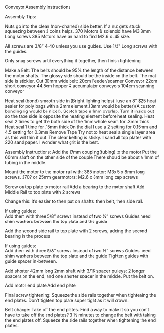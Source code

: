 Conveyor Assembly Instructions


Assembly Tips:

Nuts go into the clean (non-charred) side better. 
If a nut gets stuck squeezing between 2 coins helps. 
370 Motors & solenoid have M3 8mm Long screws
385 Motors have an hard to find M2.6 x .45 size. 

All screws are 3/8” 4-40 unless you use guides. Use 1/2" Long screws with the guides. 

Only snug screws until everything it together, then finish tightening. 

Make a Belt:
The belts should be 95% the length of the distance between the motor shafts.
The glossy side should be the inside on the belt. The mat side is stickier. 
Cut 30mm wide belt:
	20cm Feeder/scanner Conveyor
	22cm short conveyor
	44.5cm hopper & accumulator conveyors
	104cm scanning conveyor

Heat seal (bond) smooth side in (Bright lighting helps)
I use an 8" $25 heat sealer for poly bags with a 2mm element.(3mm would be better)(A custom bonding rig would be nicer).
Scotch tape a 1mm overlap. 
Turn it inside out so the tape side is opposite the heating element before heat sealing. 
Heat seal 2 times to get the both side of the 1mm whole seam for .3mm thick
Heat seal 1 time for .15mm thick 
	On the dial I use a 2 setting for 0.15mm and 4.5 setting for 0.3mm
Remove Tape
Try not to heat seal a single layer area as this will thin it out. 
The clear belting is sticky. I sand all top plates with 220 sand paper. I wonder what grit is the best. 

Assembly Instructions:
	Add the 17mm coupling(tubing) to the motor
	Put the 60mm shaft on the other side of the couple
	There should be about a 1mm of tubing in the middle. 

Mount the motor	to the motor rail with:
	385 motor: M3x.5 x 8mm long screws.
	270? or 25mm gearmotors: M2.6 x 8mm long cap screws

Screw on top plate to motor rail
Add a bearing to the motor shaft
Add Middle Rail to top plate with 2 screws

Change this: it’s easier to then put on shafts, then belt, then side rail. 

If using guides:	
Add them with three 5/8” screws instead of two ½” screws
Guides need shim washers between the top plate and the guide


Add the second side rail to top plate with 2 screws, adding the second bearing in the process

If using guides:	
Add them with three 5/8” screws instead of two ½” screws
Guides need shim washers between the top plate and the guide
Tighten guides with guide spacer in-between. 

Add shorter 42mm long 2mm shaft with 3/16 spacer pulleys:
	2 longer spacers on the end, and one shorter spacer in the middle. 
Put the belt on.

Add motor end plate
Add end plate

Final screw tightening:
Squeeze the side rails together when tightening the end plates. 
Don’t tighten top plate super tight as it will crown. 

Belt change:
Take off the end plates. 
Find a way to make it so you don’t have to take off the end plates? 
3 ½ minutes to change the belt with taking the end plates off. 
Squeeze the side rails together when tightening the end plates. 
